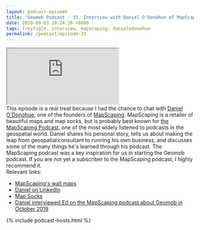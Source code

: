 ```yaml
--- 
layout: podcast-episode
title: "Geomob Podcast - 33. Interview with Daniel O'Donohue of MapScaping"
date: 2020-09-03 18:24:26 +0000
tags: freyfogle, interview, mapscaping, danielodonohue
permalink: /podcast/episode-33
---
```


<iframe class="castos-iframe-player" src="https://5e2e9055a029d5-78101471.castos.com/player/236983"></iframe>

<div class="pt20">
This episode is a real treat because I had the chance to chat with
<a href="https://www.linkedin.com/in/danielodonohue/">Daniel O'Donohue</a>,
one of the founders of <a href="">MapScaping</a>. MapScaping is a
retailer of beautiful maps and map socks, but is
probably best known for <a href="https://mapscaping.com/blogs/the-mapscaping-podcast">the MapScaping Podcast</a>, one of the most widely listened to podcasts
in the geospatial world. Daniel shares his
personal story, tells us about making the leap from geospatial consultant to
running his own business, and discusses some of the many things he's learned
through his podcast. The MapScaping podcast was a key inspiration for us in
starting the Geomob podcast. If you are not yet a subscriber to the
MapScaping podcast, I highly recommend it. 
</div>

<div class="pt20">
  Relevant links:
  <ul>
    <li class="pt10"><a href="https://mapscaping.com/collections">MapScaping's wall maps</a></li>
    <li class="pt10"><a href="https://www.linkedin.com/in/danielodonohue/">Daniel on LinkedIn</a></li>
    <li class="pt10"><a href="https://mapscaping.com/products/map-socks">Map Socks</a></li>
    <li class="pt10"><a href="https://mapscaping.com/blogs/the-mapscaping-podcast/geomob-geoinnovation-for-the-people-by-the-people">Daniel interviewed Ed on the MapScaping podcast about Geomob in October 2019</a></li>
  </ul>
</div>

{% include podcast-hosts.html %}












